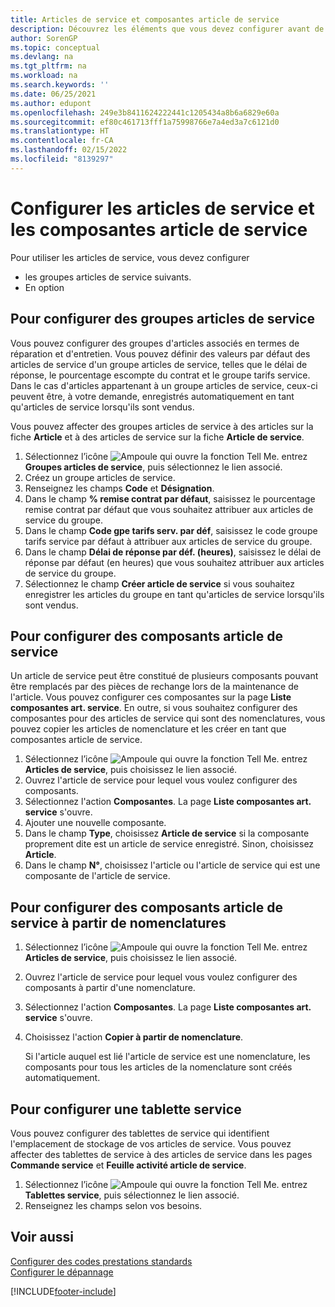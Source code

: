 ```yaml
---
title: Articles de service et composantes article de service
description: Découvrez les éléments que vous devez configurer avant de pouvoir utiliser des articles de service, notamment les valeurs par défaut telles que le délai de réponse et le groupe tarifs service.
author: SorenGP
ms.topic: conceptual
ms.devlang: na
ms.tgt_pltfrm: na
ms.workload: na
ms.search.keywords: ''
ms.date: 06/25/2021
ms.author: edupont
ms.openlocfilehash: 249e3b8411624222441c1205434a8b6a6829e60a
ms.sourcegitcommit: ef80c461713fff1a75998766e7a4ed3a7c6121d0
ms.translationtype: HT
ms.contentlocale: fr-CA
ms.lasthandoff: 02/15/2022
ms.locfileid: "8139297"
---
```

# <a name="set-up-service-items-and-service-item-components"></a>Configurer les articles de service et les composantes article de service
Pour utiliser les articles de service, vous devez configurer

* les groupes articles de service suivants.
* En option

## <a name="to-set-up-service-item-groups"></a>Pour configurer des groupes articles de service
Vous pouvez configurer des groupes d'articles associés en termes de réparation et d'entretien. Vous pouvez définir des valeurs par défaut des articles de service d'un groupe articles de service, telles que le délai de réponse, le pourcentage escompte du contrat et le groupe tarifs service. Dans le cas d'articles appartenant à un groupe articles de service, ceux-ci peuvent être, à votre demande, enregistrés automatiquement en tant qu'articles de service lorsqu'ils sont vendus.  

Vous pouvez affecter des groupes articles de service à des articles sur la fiche **Article** et à des articles de service sur la fiche **Article de service**.  

1. Sélectionnez l’icône ![Ampoule qui ouvre la fonction Tell Me.](media/ui-search/search_small.png "Dites-moi ce que vous voulez faire") entrez **Groupes articles de service**, puis sélectionnez le lien associé.  
2. Créez un groupe articles de service.  
3. Renseignez les champs **Code** et **Désignation**.  
4. Dans le champ **% remise contrat par défaut**, saisissez le pourcentage remise contrat par défaut que vous souhaitez attribuer aux articles de service du groupe.  
5. Dans le champ **Code gpe tarifs serv. par déf**, saisissez le code groupe tarifs service par défaut à attribuer aux articles de service du groupe.  
6. Dans le champ **Délai de réponse par déf. (heures)**, saisissez le délai de réponse par défaut (en heures) que vous souhaitez attribuer aux articles de service du groupe.  
7. Sélectionnez le champ **Créer article de service** si vous souhaitez enregistrer les articles du groupe en tant qu'articles de service lorsqu'ils sont vendus.  

## <a name="to-set-up-service-item-components"></a>Pour configurer des composants article de service
Un article de service peut être constitué de plusieurs composants pouvant être remplacés par des pièces de rechange lors de la maintenance de l'article. Vous pouvez configurer ces composantes sur la page **Liste composantes art. service**. En outre, si vous souhaitez configurer des composantes pour des articles de service qui sont des nomenclatures, vous pouvez copier les articles de nomenclature et les créer en tant que composantes article de service.

1. Sélectionnez l’icône ![Ampoule qui ouvre la fonction Tell Me.](media/ui-search/search_small.png "Dites-moi ce que vous voulez faire") entrez **Articles de service**, puis choisissez le lien associé.
2. Ouvrez l'article de service pour lequel vous voulez configurer des composants.  
3. Sélectionnez l'action **Composantes**. La page **Liste composantes art. service** s'ouvre.  
4. Ajouter une nouvelle composante.  
5. Dans le champ **Type**, choisissez **Article de service** si la composante proprement dite est un article de service enregistré. Sinon, choisissez **Article**.  
6. Dans le champ **N°**, choisissez l'article ou l'article de service qui est une composante de l'article de service.  

## <a name="to-set-up-service-item-components-from-a-bom"></a>Pour configurer des composants article de service à partir de nomenclatures
1.  Sélectionnez l’icône ![Ampoule qui ouvre la fonction Tell Me.](media/ui-search/search_small.png "Dites-moi ce que vous voulez faire") entrez **Articles de service**, puis choisissez le lien associé.  
2. Ouvrez l'article de service pour lequel vous voulez configurer des composants à partir d'une nomenclature.  
3. Sélectionnez l'action **Composantes**. La page **Liste composantes art. service** s'ouvre.  
4. Choisissez l'action **Copier à partir de nomenclature**.  

    Si l'article auquel est lié l'article de service est une nomenclature, les composants pour tous les articles de la nomenclature sont créés automatiquement.  

## <a name="to-set-up-a-service-shelf"></a>Pour configurer une tablette service
Vous pouvez configurer des tablettes de service qui identifient l'emplacement de stockage de vos articles de service. Vous pouvez affecter des tablettes de service à des articles de service dans les pages **Commande service** et **Feuille activité article de service**.  

1. Sélectionnez l’icône ![Ampoule qui ouvre la fonction Tell Me.](media/ui-search/search_small.png "Dites-moi ce que vous voulez faire") entrez **Tablettes service**, puis sélectionnez le lien associé.
2. Renseignez les champs selon vos besoins.

## <a name="see-also"></a>Voir aussi
[Configurer des codes prestations standards](service-how-setup-service-coding.md)   
[Configurer le dépannage](service-how-setup-troubleshooting.md)


[!INCLUDE[footer-include](includes/footer-banner.md)]